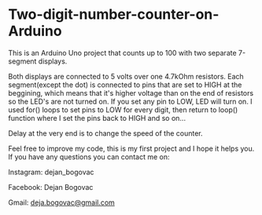 # Two-digit-number-counter-on-Arduino
This is an Arduino Uno project that counts up to 100 with two separate 7-segment displays.

Both displays are connected to 5 volts over one 4.7kOhm resistors.
Each segment(except the dot) is connected to pins that are set to HIGH at the beggining, which means that it's higher voltage than on the end of resistors so the LED's are not turned on. If you set any pin to LOW, LED will turn on. I used for() loops to set pins to LOW for   every digit, then return to loop() function where I set the pins back to HIGH and so on...

Delay at the very end is to change the speed of the counter.

Feel free to improve my code, this is my first project and I hope it helps you. If you have any questions you can contact me on:

Instagram: dejan_bogovac

Facebook: Dejan Bogovac

Gmail: deja.bogovac@gmail.com
